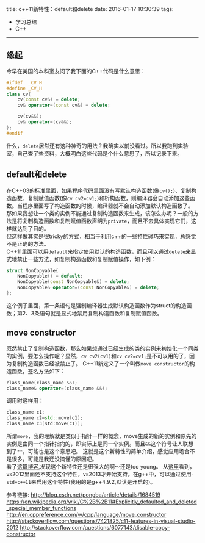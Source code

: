 title: c++11新特性：default和delete 
date: 2016-01-17 10:30:39
tags:
  - 学习总结
  - C++
---
## 缘起
今早在美国的本科室友问了我下面的C++代码是什么意思：  
```cpp
#ifdef  _CV_H
#define _CV_H
class cv{
	cv(const cv&) = delete;
	cv& operator=(const cv&) = delete;

	cv(cv&&);
	cv& operator=(cv&&);
};
#endif
```
什么，`delete`居然还有这种神奇的用法？我确实以前没看过。所以我跑到实验室，自己查了些资料，大概明白这些代码是个什么意思了，所以记录下来。  
<!--more-->
## default和delete
在C++03的标准里面，如果程序代码里面没有写默认构造函数(像`cv();`)、复制构造函数、复制赋值函数(像`cv cv2=cv1;`)和析构函数，则编译器会自动添加这些函数。当程序里面写了构造函数的时候，编译器就不会自动添加默认构造函数了。    
那如果我想让一个类的实例不能通过复制构造函数来生成，该怎么办呢？一般的方法是将复制构造函数和复制赋值函数声明为`private`，而且不去具体实现它们，这样就达到了目的。  
但这样做其实是很tricky的方式，相当于利用c++的一些特性碰巧来实现，总感觉不是正确的方法。  
C++11里面可以用`default`来指定使用默认的构造函数，而且可以通过`delete`来显式地禁止一些方法，如复制构造函数和复制赋值操作，如下例： 
```cpp
struct NonCopyable{
	NonCopyable() = default;
	NonCopyable(const NonCopyable&) = delete;
	NonCopyable& operator=(const NonCopyable&) = delete;
};
```
这个例子里面，第一条语句是强制编译器生成默认构造函数作为struct的构造函数；第2、3条语句就是显式地禁用复制构造函数和复制赋值函数。  

## move constructor
既然禁止了复制构造函数，那么如果想通过已经生成的类的实例来初始化一个同类的实例，要怎么操作呢？显然，`cv cv2(cv1)`和`cv cv2=cv1;`是不可以用的了，因为复制构造函数已经被禁止了。 
C++11新定义了一个叫做`move constructor`的构造函数，签名方法如下：
```cpp
class_name(class_name &&);
class_name& operator=(class_name &&);
```
调用时这样用：
```cpp
class_name c1;
class_name c2=std::move(c1);
class_name c3(std:move(c1));
```
所谓`move`，我的理解就是类似于指针一样的概念，move生成的新的实例和原先的实例是由同一个指针指向的，即实际上是同一个实例。而且`&&`这个符号让人联想到了`**`，可能也是这个意思吧。 
这就是这个新特性的简单介绍，感觉应用场合不是很多，可能是我还没搞懂的原因吧。  
看了[这篇博客](http://blog.csdn.net/luotuo44/article/details/46779063),发现这个新特性还是很强大的啊～还是too young。 
从[这里](https://msdn.microsoft.com/en-us/library/hh567368.aspx#defaultedanddeleted)看到，vs2012里面还不支持这个特性，vs2013才开始支持。在g++中，可以通过使用`-std=c++11`来启用这个特性(我用的是g++4.9.2,默认是开启的)。  

参考链接:
<http://blog.csdn.net/pongba/article/details/1684519>
<https://en.wikipedia.org/wiki/C%2B%2B11#Explicitly_defaulted_and_deleted_special_member_functions>
<http://en.cppreference.com/w/cpp/language/move_constructor>
<http://stackoverflow.com/questions/7421825/c11-features-in-visual-studio-2012>
<http://stackoverflow.com/questions/6077143/disable-copy-constructor>

